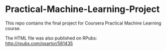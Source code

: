 # Practical-Machine-Learning-Project
This repo contains the final project for Coursera Practical Machine Learning course.

The HTML file was also published on RPubs:
http://rpubs.com/psartor/561435
